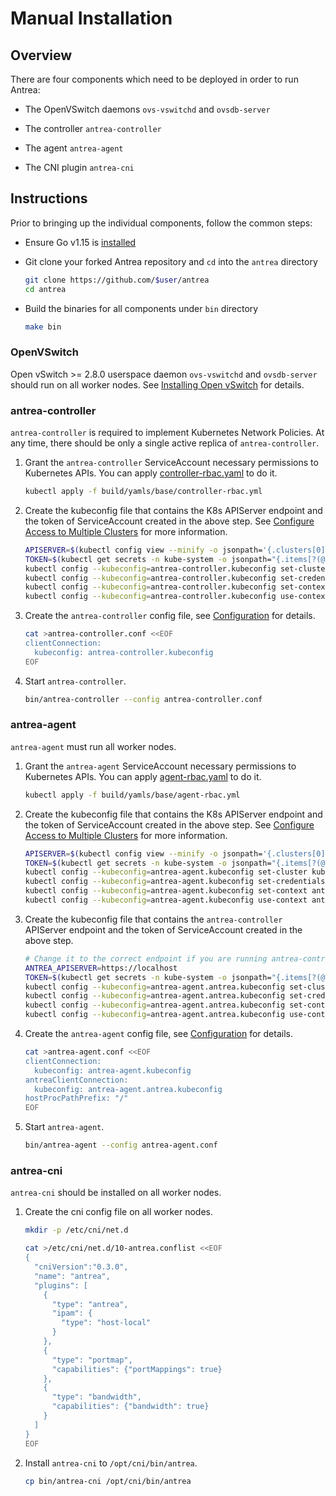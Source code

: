 # Manual Installation

## Overview

There are four components which need to be deployed in order to run Antrea:

* The OpenVSwitch daemons `ovs-vswitchd` and `ovsdb-server`

* The controller `antrea-controller`

* The agent `antrea-agent`

* The CNI plugin `antrea-cni`

## Instructions

Prior to bringing up the individual components, follow the common steps:

* Ensure Go v1.15 is [installed](https://golang.org/doc/install)

* Git clone your forked Antrea repository and `cd` into the `antrea` directory

    ```bash
    git clone https://github.com/$user/antrea
    cd antrea
    ```

* Build the binaries for all components under `bin` directory

    ```bash
    make bin
    ```

### OpenVSwitch

Open vSwitch >= 2.8.0 userspace daemon `ovs-vswitchd` and `ovsdb-server` should run on all worker nodes. See
[Installing Open vSwitch](https://docs.openvswitch.org/en/latest/intro/install/#installation-from-packages) for details.

### antrea-controller

`antrea-controller` is required to implement Kubernetes Network Policies. At any time, there should be only a single
active replica of `antrea-controller`.

1. Grant the `antrea-controller` ServiceAccount necessary permissions to Kubernetes APIs. You can apply
[controller-rbac.yaml](/build/yamls/base/controller-rbac.yml) to do it.

    ```bash
    kubectl apply -f build/yamls/base/controller-rbac.yml
    ```

2. Create the kubeconfig file that contains the K8s APIServer endpoint and the token of ServiceAccount created in the
above step. See [Configure Access to Multiple Clusters](
https://kubernetes.io/docs/tasks/access-application-cluster/configure-access-multiple-clusters/) for more information.

    ```bash
    APISERVER=$(kubectl config view --minify -o jsonpath='{.clusters[0].cluster.server}')
    TOKEN=$(kubectl get secrets -n kube-system -o jsonpath="{.items[?(@.metadata.annotations['kubernetes\.io/service-account\.name']=='antrea-controller')].data.token}"|base64 --decode)
    kubectl config --kubeconfig=antrea-controller.kubeconfig set-cluster kubernetes --server=$APISERVER --insecure-skip-tls-verify
    kubectl config --kubeconfig=antrea-controller.kubeconfig set-credentials antrea-controller --token=$TOKEN
    kubectl config --kubeconfig=antrea-controller.kubeconfig set-context antrea-controller@kubernetes --cluster=kubernetes --user=antrea-controller
    kubectl config --kubeconfig=antrea-controller.kubeconfig use-context antrea-controller@kubernetes
    ```

3. Create the `antrea-controller` config file, see [Configuration](../configuration.md) for details.

    ```bash
    cat >antrea-controller.conf <<EOF
    clientConnection:
      kubeconfig: antrea-controller.kubeconfig
    EOF
    ```

4. Start `antrea-controller`.

    ```bash
    bin/antrea-controller --config antrea-controller.conf
    ```

### antrea-agent

`antrea-agent` must run all worker nodes.

1. Grant the `antrea-agent` ServiceAccount necessary permissions to Kubernetes APIs. You can apply [agent-rbac.yaml](
/build/yamls/base/agent-rbac.yml) to do it.

    ```bash
    kubectl apply -f build/yamls/base/agent-rbac.yml
    ```

2. Create the kubeconfig file that contains the K8s APIServer endpoint and the token of ServiceAccount created in the
above step. See [Configure Access to Multiple Clusters](
https://kubernetes.io/docs/tasks/access-application-cluster/configure-access-multiple-clusters/) for more information.

    ```bash
    APISERVER=$(kubectl config view --minify -o jsonpath='{.clusters[0].cluster.server}')
    TOKEN=$(kubectl get secrets -n kube-system -o jsonpath="{.items[?(@.metadata.annotations['kubernetes\.io/service-account\.name']=='antrea-agent')].data.token}"|base64 --decode)
    kubectl config --kubeconfig=antrea-agent.kubeconfig set-cluster kubernetes --server=$APISERVER --insecure-skip-tls-verify
    kubectl config --kubeconfig=antrea-agent.kubeconfig set-credentials antrea-agent --token=$TOKEN
    kubectl config --kubeconfig=antrea-agent.kubeconfig set-context antrea-agent@kubernetes --cluster=kubernetes --user=antrea-agent
    kubectl config --kubeconfig=antrea-agent.kubeconfig use-context antrea-agent@kubernetes
    ```

3. Create the kubeconfig file that contains the `antrea-controller` APIServer endpoint and the token of ServiceAccount
created in the above step.

    ```bash
    # Change it to the correct endpoint if you are running antrea-controller somewhere else.
    ANTREA_APISERVER=https://localhost
    TOKEN=$(kubectl get secrets -n kube-system -o jsonpath="{.items[?(@.metadata.annotations['kubernetes\.io/service-account\.name']=='antrea-agent')].data.token}"|base64 --decode)
    kubectl config --kubeconfig=antrea-agent.antrea.kubeconfig set-cluster antrea --server=$ANTREA_APISERVER --insecure-skip-tls-verify
    kubectl config --kubeconfig=antrea-agent.antrea.kubeconfig set-credentials antrea-agent --token=$TOKEN
    kubectl config --kubeconfig=antrea-agent.antrea.kubeconfig set-context antrea-agent@antrea --cluster=antrea --user=antrea-agent
    kubectl config --kubeconfig=antrea-agent.antrea.kubeconfig use-context antrea-agent@antrea
    ```

4. Create the `antrea-agent` config file, see [Configuration](../configuration.md) for details.

    ```bash
    cat >antrea-agent.conf <<EOF
    clientConnection:
      kubeconfig: antrea-agent.kubeconfig
    antreaClientConnection:
      kubeconfig: antrea-agent.antrea.kubeconfig
    hostProcPathPrefix: "/"
    EOF
    ```

5. Start `antrea-agent`.

    ```bash
    bin/antrea-agent --config antrea-agent.conf
    ```

### antrea-cni

`antrea-cni` should be installed on all worker nodes.

1. Create the cni config file on all worker nodes.

    ```bash
    mkdir -p /etc/cni/net.d

    cat >/etc/cni/net.d/10-antrea.conflist <<EOF
    {
      "cniVersion":"0.3.0",
      "name": "antrea",
      "plugins": [
        {
          "type": "antrea",
          "ipam": {
            "type": "host-local"
          }
        },
        {
          "type": "portmap",
          "capabilities": {"portMappings": true}
        },
        {
          "type": "bandwidth",
          "capabilities": {"bandwidth": true}
        }
      ]
    }
    EOF
    ```

2. Install `antrea-cni` to `/opt/cni/bin/antrea`.

    ```bash
    cp bin/antrea-cni /opt/cni/bin/antrea
    ```
